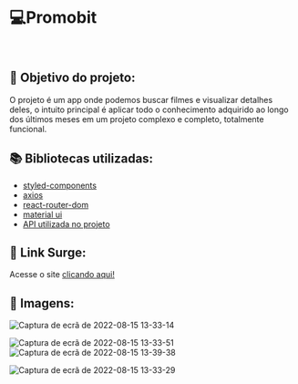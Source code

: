  # 💻Promobit


  
<br>
  
## :dart: Objetivo do projeto:
O projeto é um app onde podemos buscar filmes e visualizar detalhes deles, o intuito principal é aplicar todo o conhecimento adquirido ao longo dos últimos  meses em um projeto complexo e completo, totalmente funcional. 
 

## :books: Bibliotecas utilizadas:
- [styled-components](https://styled-components.com/)
- [axios](https://github.com/axios/axios)
- [react-router-dom](https://v5.reactrouter.com/)
- [material ui](https://mui.com/)
- [API utilizada no projeto](https://www.themoviedb.org/)
## 🔗 Link Surge: 
Acesse o site [clicando aqui!](https://promobit-master.vercel.app)
<br>

## 📸 Imagens:




![Captura de ecrã de 2022-08-15 13-33-14](https://user-images.githubusercontent.com/80003041/184639879-bcf1ca1d-ddb6-4ca0-bef7-532150dd0747.png)

![Captura de ecrã de 2022-08-15 13-33-51](https://user-images.githubusercontent.com/80003041/184639929-00193a57-e7d1-457d-8812-d700ba3e43a1.png)
![Captura de ecrã de 2022-08-15 13-39-38](https://user-images.githubusercontent.com/80003041/184639947-5618f4a0-98fa-4aa6-85fd-c2829b716d01.png)

![Captura de ecrã de 2022-08-15 13-33-29](https://user-images.githubusercontent.com/80003041/184639906-46db84ca-923d-41ea-ab00-bc8bec0730bb.png)



